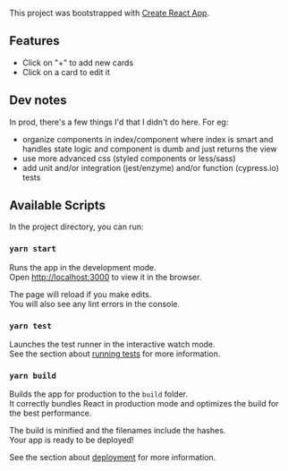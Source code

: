 This project was bootstrapped with [Create React App](https://github.com/facebook/create-react-app).

## Features
- Click on "+" to add new cards
- Click on a card to edit it

## Dev notes
In prod, there's a few things I'd that I didn't do here. For eg:
- organize components in index/component where index is smart and handles state logic and component is dumb and just returns the view
- use more advanced css (styled components or less/sass)
- add unit and/or integration (jest/enzyme) and/or function (cypress.io) tests

## Available Scripts

In the project directory, you can run:

### `yarn start`

Runs the app in the development mode.<br />
Open [http://localhost:3000](http://localhost:3000) to view it in the browser.

The page will reload if you make edits.<br />
You will also see any lint errors in the console.

### `yarn test`

Launches the test runner in the interactive watch mode.<br />
See the section about [running tests](https://facebook.github.io/create-react-app/docs/running-tests) for more information.

### `yarn build`

Builds the app for production to the `build` folder.<br />
It correctly bundles React in production mode and optimizes the build for the best performance.

The build is minified and the filenames include the hashes.<br />
Your app is ready to be deployed!

See the section about [deployment](https://facebook.github.io/create-react-app/docs/deployment) for more information.
